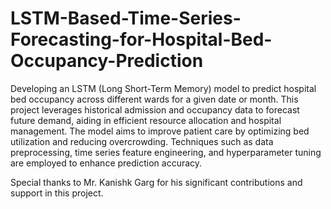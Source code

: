 # LSTM-Based-Time-Series-Forecasting-for-Hospital-Bed-Occupancy-Prediction

Developing an LSTM (Long Short-Term Memory) model to predict hospital bed occupancy across different wards for a given date or month. This project leverages historical admission and occupancy data to forecast future demand, aiding in efficient resource allocation and hospital management. The model aims to improve patient care by optimizing bed utilization and reducing overcrowding. Techniques such as data preprocessing, time series feature engineering, and hyperparameter tuning are employed to enhance prediction accuracy.

Special thanks to Mr. Kanishk Garg for his significant contributions and support in this project.
